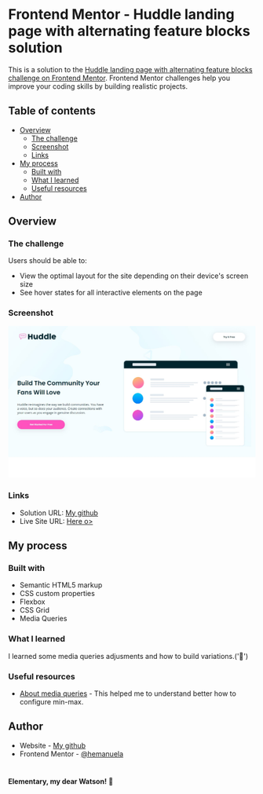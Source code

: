 # Frontend Mentor - Huddle landing page with alternating feature blocks solution

This is a solution to the [Huddle landing page with alternating feature blocks challenge on Frontend Mentor](https://www.frontendmentor.io/challenges/huddle-landing-page-with-alternating-feature-blocks-5ca5f5981e82137ec91a5100). Frontend Mentor challenges help you improve your coding skills by building realistic projects. 

## Table of contents

- [Overview](#overview)
  - [The challenge](#the-challenge)
  - [Screenshot](#screenshot)
  - [Links](#links)
- [My process](#my-process)
  - [Built with](#built-with)
  - [What I learned](#what-i-learned)
  - [Useful resources](#useful-resources)
- [Author](#author)


## Overview

### The challenge

Users should be able to:

- View the optimal layout for the site depending on their device's screen size
- See hover states for all interactive elements on the page

### Screenshot

![](https://github.com/hemanuela/huddle-landing-page-with-alternating-feature-blocks-master/blob/main/design/screenshot.jpg)



### Links

- Solution URL: [My github](https://github.com/hemanuela/huddle-landing-page-with-alternating-feature-blocks-master)
- Live Site URL: [Here o>](https://hemanuela.github.io/huddle-landing-page-with-alternating-feature-blocks-master/)

## My process

### Built with

- Semantic HTML5 markup
- CSS custom properties
- Flexbox
- CSS Grid
- Media Queries


### What I learned

I learned some media queries adjusments and how to build variations.('🎉')



### Useful resources

- [About media queries](https://www.emailonacid.com/blog/article/email-development/emailology_media_queries_demystified_min-width_and_max-width/) - This helped me to understand better how to configure min-max.


## Author

- Website - [My github](https://github.com/hemanuela)
- Frontend Mentor - [@hemanuela](https://www.frontendmentor.io/profile/hemanuela)

#

**Elementary, my dear Watson!** 🚀
